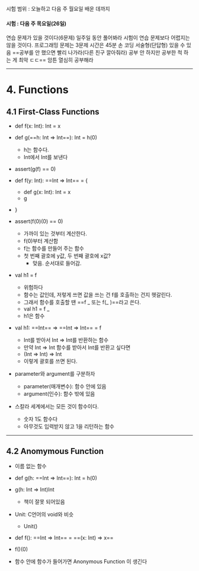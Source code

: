 시험 범위 : 오늘하고 다음 주 월요일 배운 데까지
#### 시험 : 다음 주 목요일(26일)

연습 문제가 있을 것이다(6문제)
일주일 동안 풀어봐라
시험이 연습 문제보다 어렵지는 않을 것이다.
프로그래밍 문제는 3문제 시간은 45분 손 코딩
서술형(단답형) 있을 수 있음
==공부를 안 했으면 빨리 나가라(다른 친구 깔아줘라)
공부 안 하지만 공부한 척 하는 게 최악 ㄷㄷ==
암튼 열심히 공부해라

---
# 4. Functions
## 4.1 First-Class Functions
- def f(x: Int): Int = x
- def g(==h: Int => Int==): Int = h(0)
	- h는 함수다.
	- Int에서 Int를 보낸다
- assert(g(f) == 0)

- def f(y: Int): ==Int => Int== = {
	- def g(x: Int): Int = x
	- g
- }
- assert(f(0)(0) == 0)
	- 가까이 있는 것부터 계산한다.
	- f(0)부터 계산함
	- f는 함수를 만들어 주는 함수
	- 첫 번째 괄호에 y값, 두 번째 괄호에 x값?
		- 맞음. 순서대로 들어감.

- val h1 = f
	- 위험하다
	- 함수는 값인데, 저렇게 쓰면 값을 쓰는 건 f를 호출하는 건지 헷갈린다.
	- 그래서 함수를 호출할 땐 ==f _ 또는 f(_ )==라고 쓴다.
	- val h1 = f _
	- h1은 함수

- val h1: ==Int== => ==Int => Int== = f
	- Int를 받아서 Int => Int를 반환하는 함수
	- 만약 Int => Int 함수를 받아서 Int를 반환고 싶다면
	- (Int => Int) => Int
	- 이렇게 괄호를 쓰면 된다.

- parameter와 argument를 구분하자
	- parameter(매개변수): 함수 안에 있음 
	- argument(인수): 함수 밖에 있음 

- 스칼라 세계에서는 모든 것이 함수이다.
	- 숫자 1도 함수다
	- 아무것도 입력받지 않고 1을 리턴하는 함수

---
## 4.2 Anomymous Function
- 이름 없는 함수
- def g(h: ==Int => Int==): Int = h(0)
- g(h: Int => Int)Int
	- 책이 잘못 되어있음

- Unit: C언어의 void와 비슷
	- Unit()

- def f(): ==Int => Int== = ==(x: Int) => x== 
- f()(0)
- 함수 안에 함수가 들어가면 Anonymous Function 이 생긴다